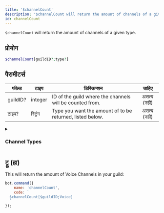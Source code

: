 ```yaml
---
title: '$channelCount'
description: '$channelCount will return the amount of channels of a given type.'
id: channelCount
---
```


`$channelCount` will return the amount of channels of a given type.

## प्रोयोग

```php
$channelCount[guildID?;type?]
```

## पैरामीटर्स

| फील्ड    | टाइप     | डिस्क्रिप्शन                                              |    चाहिए     |
| -------- | -------- | --------------------------------------------------------- |:------------:|
| guildID? | integer  | ID of the guild where the channels will be counted from.  | असत्य (नहीं) |
| टाइप?    | स्ट्रिंग | Type you want the amount of to be returned, listed below. | असत्य (नहीं) |

<details>
  <summary><h3> Channel Types </h3></summary>

| Channel Type         |                    |
| -------------------- | ------------------ |
| Text Channel         | Text               |
| Voice Channel        | Voice              |
| Category             | Category           |
| Stage Channel        | Stage              |
| Private Thread       | PrivateThread      |
| Public Thread        | PublicThread       |
| Forum                | Forum              |
| Announcement Thread  | AnnouncementThread |
| Announcement Channel | Announcement       |
| Home                 | GuildDirectory     |
| NSFW Channel         | NSFW               |
| Direct Message       | DM                 |
| All Channel Types    | all                |

</details>

## ट्रू (हा)

This will return the amount of Voice Channels in your guild:

```javascript
bot.command({
    name: 'channelCount',
    code: `
  $channelCount[$guildID;Voice]
  `
});
```
